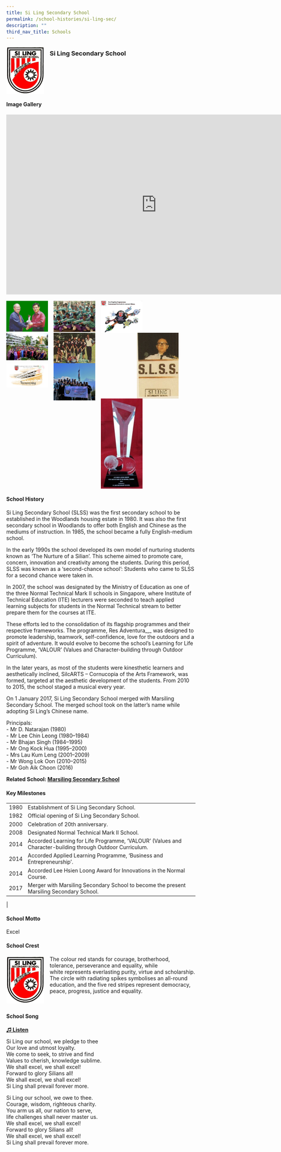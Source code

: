 ```yaml
---
title: Si Ling Secondary School
permalink: /school-histories/si-ling-sec/
description: ""
third_nav_title: Schools
---
```

<img align="left" style="width:20%;margin-right:15px;" src="/images/silingsec1.jpg">

### **Si Ling Secondary School**

<br clear="left">

#### **Image Gallery**
<iframe src="https://docs.google.com/presentation/d/e/2PACX-1vSGkVlK5Ok-gyseysR0GVjIKMvG2PBvvcflKj_Q0NHJM2qjbiry5h788bZBjP8c8Mufg4Jl0onNwM9f/embed?start=false&amp;loop=true&amp;delayms=5000" frameborder="0" width="800" height="479" allowfullscreen="true"></iframe>

<p><a href="/images/silingsec2.jpg">  
<img align="left" style="width:22%;margin-right:15px;" src="/images/silingsec2.jpg">
</a></p>

<p><a href="/images/silingsec4.jpg">  
<img align="left" style="width:22%;margin-right:15px;" src="/images/silingsec4.jpg">
</a></p>

<p><a href="/images/silingsec5.jpg">  
<img align="left" style="width:22%;margin-right:15px;" src="/images/silingsec5.jpg">
</a></p>

<p><a href="/images/silingsec3.jpg">  
<img align="right" style="width:22%;margin-right:45px;" src="/images/silingsec3.jpg">
</a></p>

<p><a href="/images/silingsec6.jpg">  
<img align="left" style="width:22%;margin-right:15px;" src="/images/silingsec6.jpg">
</a></p>

<p><a href="/images/silingsec7.jpg">  
<img align="left" style="width:22%;margin-right:15px;" src="/images/silingsec7.jpg">
</a></p>

<p><a href="/images/silingsec8.jpg">  
<img align="left" style="width:22%;margin-right:15px;" src="/images/silingsec8.jpg">
</a></p>

<p><a href="/images/silingsec10.jpg">  
<img align="left" style="width:22%;margin-right:15px;" src="/images/silingsec10.jpg">
</a></p>

<p><a href="/images/silingsec9.jpg">  
<img align="left" style="width:22%;margin-right:15px;" src="/images/silingsec9.jpg">
</a></p>

<br clear="left">

#### **School History**
Si Ling Secondary School (SLSS) was the first secondary school to be established in the Woodlands housing estate in 1980. It was also the first secondary school in Woodlands to offer both English and Chinese as the mediums of instruction. In 1985, the school became a fully English-medium school.

In the early 1990s the school developed its own model of nurturing students known as ‘The Nurture of a Silian’. This scheme aimed to promote care, concern, innovation and creativity among the students. During this period, SLSS was known as a ‘second-chance school’: Students who came to SLSS for a second chance were taken in.

In 2007, the school was designated by the Ministry of Education as one of the three Normal Technical Mark II schools in Singapore, where Institute of Technical Education (ITE) lecturers were seconded to teach applied learning subjects for students in the Normal Technical stream to better prepare them for the courses at ITE.

These efforts led to the consolidation of its flagship programmes and their respective frameworks. The programme, Res Adventura_,_&nbsp;was designed to promote leadership, teamwork, self-confidence, love for the outdoors and a spirit of adventure. It would evolve to become the school’s Learning for Life Programme, ‘VALOUR’ (Values and Character-building through Outdoor Curriculum).

In the later years, as most of the students were kinesthetic learners and aesthetically inclined, SilcARTS – Cornucopia of the Arts Framework, was formed, targeted at the aesthetic development of the students. From 2010 to 2015, the school staged a musical every year.

On 1 January 2017, Si Ling Secondary School merged with Marsiling Secondary School. The merged school took on the latter’s name while adopting Si Ling’s Chinese name.

Principals:<br>
\- Mr D. Natarajan (1980)<br>
\- Mr Lee Chin Leong (1980–1984)<br>
\- Mr Bhajan Singh (1984–1995)<br>
\- Mr Ong Kock Hua (1995–2000)<br>
\- Mrs Lau Kum Leng (2001–2009)<br>
\- Mr Wong Lok Oon (2010–2015)<br>
\- Mr Goh Aik Choon (2016)

**Related School: [Marsiling Secondary School](/school-histories/marsiling-sec/)**

#### **Key Milestones**

|  |  |
|:---:|---|
| 1980 | Establishment of Si Ling Secondary School. |
| 1982 | Official opening of Si Ling Secondary School. |
| 2000 | Celebration of 20th anniversary. |
| 2008 | Designated Normal Technical Mark II School. |
| 2014 | Accorded Learning for Life Programme, ‘VALOUR’ (Values and Character-building through Outdoor Curriculum. |
| 2014 | Accorded Applied Learning Programme, ‘Business and Entrepreneurship’. |
| 2014 | Accorded Lee Hsien Loong Award for Innovations in the Normal Course. |
| 2017 | Merger with Marsiling Secondary School to become the present Marsiling Secondary School. |
|

#### **School Motto**
Excel

#### **School Crest**
<img align="left" style="width:20%;margin-right:15px;" src="/images/silingsec1.jpg">

The colour red&nbsp;stands for courage, brotherhood, tolerance, perseverance and equality, while white&nbsp;represents everlasting purity, virtue and scholarship. The circle with radiating spikes symbolises an all-round education, and the five red stripes represent democracy, peace, progress, justice and equality.

<br clear="left">

#### **School Song**
<a target="\_blank" href="https://drive.google.com/file/d/1Y_ScZmEnV7HFgbuiixy00dFka1TKeC8u/view?usp=share_link">**♫ Listen**</a> 

Si Ling our school, we pledge to thee<br>
Our love and utmost loyalty.<br>
We come to seek, to strive and find<br>
Values to cherish, knowledge sublime.<br>
We shall excel, we shall excel!<br>
Forward to glory Silians all!<br>
We shall excel, we shall excel!<br>
Si Ling shall prevail forever more.

Si Ling our school, we owe to thee.<br>
Courage, wisdom, righteous charity.<br>
You arm us all, our nation to serve,<br>
life challenges shall never master us.<br>
We shall excel, we shall excel!<br>
Forward to glory Silians all!<br>
We shall excel, we shall excel!<br>
Si Ling shall prevail forever more.